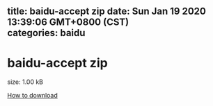 
title: baidu-accept zip
date: Sun Jan 19 2020 13:39:06 GMT+0800 (CST)    
categories: baidu
---

# baidu-accept zip
size: 1.00 kB
 
 

[How to download](https://bpcam.bemobtrk.com/go/2ceec3aa-1ca2-46d6-b9ff-aaa5c184517c?jno=620)
